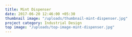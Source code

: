 ```yaml
---
title: Mint Dispenser
date: 2017-06-20 12:46:00 +05:30
thumbnail image: "/uploads/thumbnail-mint-dispenser.jpg"
project category: Industrial Design
top image: "/uploads/top-image-mint-dispenser.jpg"
---
```


